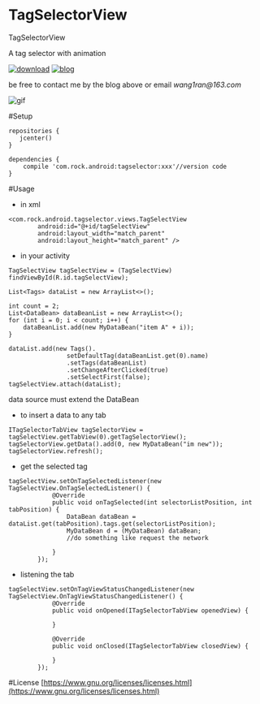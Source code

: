 # TagSelectorView
TagSelectorView

A tag selector with animation

[![download](https://api.bintray.com/packages/rock610/maven/tagselector/images/download.svg)](https://bintray.com/rock610/maven/tagselector/_latestVersion)
[![blog](https://img.shields.io/badge/blog-%E7%AE%80%E4%B9%A6-blue.svg)](http://www.jianshu.com/users/55ddc6ee39e8/latest_articles)


be free to contact me by the blog above or email _wang1ran@163.com_


![gif](https://github.com/Rock610/TagSelectorView/blob/master/gif/gif2.gif)


#Setup

```
repositories {
   jcenter()
}

dependencies {
    compile 'com.rock.android:tagselector:xxx'//version code
}
```

#Usage

- in xml
```
<com.rock.android.tagselector.views.TagSelectView
        android:id="@+id/tagSelectView"
        android:layout_width="match_parent"
        android:layout_height="match_parent" />
```

- in your activity
```
TagSelectView tagSelectView = (TagSelectView) findViewById(R.id.tagSelectView);

List<Tags> dataList = new ArrayList<>();

int count = 2;
List<DataBean> dataBeanList = new ArrayList<>();
for (int i = 0; i < count; i++) {
    dataBeanList.add(new MyDataBean("item A" + i));
}

dataList.add(new Tags().
                setDefaultTag(dataBeanList.get(0).name)
                .setTags(dataBeanList)
                .setChangeAfterClicked(true)
                .setSelectFirst(false);
tagSelectView.attach(dataList);
```
data source must extend the DataBean
- to insert a data to any tab
```
ITagSelectorTabView tagSelectorView = tagSelectView.getTabView(0).getTagSelectorView();
tagSelectorView.getData().add(0, new MyDataBean("im new"));
tagSelectorView.refresh();
```

- get the selected tag
```
tagSelectView.setOnTagSelectedListener(new TagSelectView.OnTagSelectedListener() {
            @Override
            public void onTagSelected(int selectorListPosition, int tabPosition) {
                DataBean dataBean = dataList.get(tabPosition).tags.get(selectorListPosition);
                MyDataBean d = (MyDataBean) dataBean;
                //do something like request the network

            }
        });

```

- listening the tab
```
tagSelectView.setOnTagViewStatusChangedListener(new TagSelectView.OnTagViewStatusChangedListener() {
            @Override
            public void onOpened(ITagSelectorTabView openedView) {
              
            }

            @Override
            public void onClosed(ITagSelectorTabView closedView) {
              
            }
        });

```

#License
[https://www.gnu.org/licenses/licenses.html](https://www.gnu.org/licenses/licenses.html)


